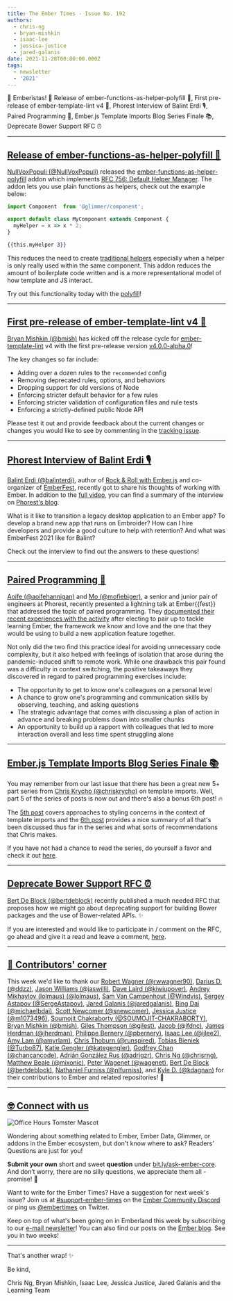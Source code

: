 ```yaml
---
title: The Ember Times - Issue No. 192
authors:
  - chris-ng
  - bryan-mishkin
  - isaac-lee
  - jessica-justice
  - jared-galanis
date: 2021-11-28T00:00:00.000Z
tags:
  - newsletter
  - '2021'
---
```


👋 Emberistas! 🐹
Release of ember-functions-as-helper-polyfill 🎉,
First pre-release of ember-template-lint v4 🧹,
Phorest Interview of Balint Erdi 🎙️,
Paired Programming 👭,
Ember.js Template Imports Blog Series Finale 📚,
Deprecate Bower Support RFC ⏰

---

## [Release of ember-functions-as-helper-polyfill 🎉](https://twitter.com/nullvoxpopuli/status/1460052313624784899)

[NullVoxPopuli (@NullVoxPopuli)](https://github.com/NullVoxPopuli) released the [ember-functions-as-helper-polyfill](https://github.com/NullVoxPopuli/ember-functions-as-helper-polyfill) addon which implements [RFC 756: Default Helper Manager](https://github.com/emberjs/rfcs/pull/756). The addon lets you use plain functions as helpers, check out the example below:

```javascript
import Component  from '@glimmer/component';

export default class MyComponent extends Component {
  myHelper = x => x * 2;
}
```

```handlebars
{{this.myHelper 3}}
```

This reduces the need to create [traditional helpers](https://guides.emberjs.com/release/components/helper-functions/) especially when a helper is only really used within the same component. This addon reduces the amount of boilerplate code written and is a more representational model of how template and JS interact.

Try out this functionality today with the [polyfill](https://github.com/NullVoxPopuli/ember-functions-as-helper-polyfill)!

---

## [First pre-release of ember-template-lint v4 🧹](https://github.com/ember-template-lint/ember-template-lint/releases/tag/v4.0.0-alpha.0)

[Bryan Mishkin (@bmish)](https://github.com/bmish) has kicked off the release cycle for [ember-template-lint](https://github.com/ember-template-lint/ember-template-lint) v4 with the first pre-release version [v4.0.0-alpha.0](https://github.com/ember-template-lint/ember-template-lint/releases/tag/v4.0.0-alpha.0)!

The key changes so far include:

* Adding over a dozen rules to the `recommended` config
* Removing deprecated rules, options, and behaviors
* Dropping support for old versions of Node
* Enforcing stricter default behavior for a few rules
* Enforcing stricter validation of configuration files and rule tests
* Enforcing a strictly-defined public Node API

Please test it out and provide feedback about the current changes or changes you would like to see by commenting in the [tracking issue](https://github.com/ember-template-lint/ember-template-lint/issues/1908).

---

## [Phorest Interview of Balint Erdi 🎙️](https://nothingventured.rocks/ember-phorest-with-balint-erdi-7e90126975ee)

[Balint Erdi (@balinterdi)](https://github.com/balinterdi), author of [Rock & Roll with Ember.js](https://balinterdi.com/rock-and-roll-with-emberjs/) and co-organizer of [EmberFest](https://emberfest.eu/), recently got to share his thoughts of working with Ember. In addition to the [full video](https://www.youtube.com/watch?v=BQ46w3PGw7s), you can find a summary of the interview on [Phorest's blog](https://nothingventured.rocks/ember-phorest-with-balint-erdi-7e90126975ee).

What is it like to transition a legacy desktop application to an Ember app? To develop a brand new app that runs on Embroider? How can I hire developers and provide a good culture to help with retention? And what was EmberFest 2021 like for Balint?

Check out the interview to find out the answers to these questions!

---

## [Paired Programming 👭](https://nothingventured.rocks/the-perfect-pair-8d72db3d8a8b)

[Aoife (@aoifehannigan)](https://github.com/aoifehannigan) and [Mo (@mofiebiger)](https://github.com/mofiebiger), a senior and junior pair of engineers at Phorest, recently presented a lightning talk at Ember{{fest}} that addressed the topic of paired programming. They [documented their recent experiences with the activity](https://nothingventured.rocks/the-perfect-pair-8d72db3d8a8b) after electing to pair up to tackle learning Ember, the framework we know and love and the one that they would be using to build a new application feature together.

Not only did the two find this practice ideal for avoiding unnecessary code complexity, but it also helped with feelings of isolation that arose during the pandemic-induced shift to remote work. While one drawback this pair found was a difficulty in context switching, the positive takeaways they discovered in regard to paired programming exercises include:

* The opportunity to get to know one's colleagues on a personal level
* A chance to grow one's programming and communication skills by observing, teaching, and asking questions
* The strategic advantage that comes with discussing a plan of action in advance and breaking problems down into smaller chunks
* An opportunity to build up a rapport with colleagues that led to more interaction overall and less time spent struggling alone

---

## [Ember.js Template Imports Blog Series Finale 📚](https://v5.chriskrycho.com/journal/ember-template-imports/)

You may remember from our last issue that there has been a great new 5+ part series from [Chris Krycho (@chriskrycho)](https://github.com/chriskrycho) on template imports. Well, part 5 of the series of posts is now out and there's also a bonus 6th post! 🔥

The [5th post](https://v5.chriskrycho.com/journal/ember-template-imports/part-5/) covers approaches to styling concerns in the context of template imports and the [6th post](https://v5.chriskrycho.com/journal/ember-template-imports/part-6/) provides a nice summary of all that's been discussed thus far in the series and what sorts of recommendations that Chris makes.

If you have not had a chance to read the series, do yourself a favor and check it out [here](https://v5.chriskrycho.com/journal/ember-template-imports/).

---

## [Deprecate Bower Support RFC ⏰](https://github.com/emberjs/rfcs/pull/772)

[Bert De Block (@bertdeblock)](https://github.com/bertdeblock) recently published a much needed RFC that proposes how we might go about deprecating support for building Bower packages and the use of Bower-related APIs. ✨

If you are interested and would like to participate in / comment on the RFC, go ahead and give it a read and leave a comment, [here](https://github.com/emberjs/rfcs/pull/772).

---

## [👏 Contributors' corner](https://guides.emberjs.com/release/contributing/repositories/)

<p>This week we'd like to thank our <a href="https://github.com/rwwagner90" rel="noopener noreferrer" target="_blank">Robert Wagner (@rwwagner90)</a>, <a href="https://github.com/ddzz" rel="noopener noreferrer" target="_blank">Darius D. (@ddzz)</a>, <a href="https://github.com/jaswilli" rel="noopener noreferrer" target="_blank">Jason Williams (@jaswilli)</a>, <a href="https://github.com/kiwiupover" rel="noopener noreferrer" target="_blank">Dave Laird (@kiwiupover)</a>, <a href="https://github.com/lolmaus" rel="noopener noreferrer" target="_blank">Andrey Mikhaylov (lolmaus) (@lolmaus)</a>, <a href="https://github.com/Windvis" rel="noopener noreferrer" target="_blank">Sam Van Campenhout (@Windvis)</a>, <a href="https://github.com/SergeAstapov" rel="noopener noreferrer" target="_blank">Sergey Astapov (@SergeAstapov)</a>, <a href="https://github.com/jaredgalanis" rel="noopener noreferrer" target="_blank">Jared Galanis (@jaredgalanis)</a>, <a href="https://github.com/michaelbdai" rel="noopener noreferrer" target="_blank">Bing Dai (@michaelbdai)</a>, <a href="https://github.com/snewcomer" rel="noopener noreferrer" target="_blank">Scott Newcomer (@snewcomer)</a>, <a href="https://github.com/m1073496" rel="noopener noreferrer" target="_blank">Jessica Justice (@m1073496)</a>, <a href="https://github.com/SOUMOJIT-CHAKRABORTY" rel="noopener noreferrer" target="_blank">Soumojit Chakraborty (@SOUMOJIT-CHAKRABORTY)</a>, <a href="https://github.com/bmish" rel="noopener noreferrer" target="_blank">Bryan Mishkin (@bmish)</a>, <a href="https://github.com/gilest" rel="noopener noreferrer" target="_blank">Giles Thompson (@gilest)</a>, <a href="https://github.com/jfdnc" rel="noopener noreferrer" target="_blank">Jacob (@jfdnc)</a>, <a href="https://github.com/jherdman" rel="noopener noreferrer" target="_blank">James Herdman (@jherdman)</a>, <a href="https://github.com/pbernery" rel="noopener noreferrer" target="_blank">Philippe Bernery (@pbernery)</a>, <a href="https://github.com/ijlee2" rel="noopener noreferrer" target="_blank">Isaac Lee (@ijlee2)</a>, <a href="https://github.com/amyrlam" rel="noopener noreferrer" target="_blank">Amy Lam (@amyrlam)</a>, <a href="https://github.com/runspired" rel="noopener noreferrer" target="_blank">Chris Thoburn (@runspired)</a>, <a href="https://github.com/Turbo87" rel="noopener noreferrer" target="_blank">Tobias Bieniek (@Turbo87)</a>, <a href="https://github.com/kategengler" rel="noopener noreferrer" target="_blank">Katie Gengler (@kategengler)</a>, <a href="https://github.com/chancancode" rel="noopener noreferrer" target="_blank">Godfrey Chan (@chancancode)</a>, <a href="https://github.com/adrigzr" rel="noopener noreferrer" target="_blank">Adrián González Rus (@adrigzr)</a>, <a href="https://github.com/chrisrng" rel="noopener noreferrer" target="_blank">Chris Ng (@chrisrng)</a>, <a href="https://github.com/mixonic" rel="noopener noreferrer" target="_blank">Matthew Beale (@mixonic)</a>, <a href="https://github.com/wagenet" rel="noopener noreferrer" target="_blank">Peter Wagenet (@wagenet)</a>, <a href="https://github.com/bertdeblock" rel="noopener noreferrer" target="_blank">Bert De Block (@bertdeblock)</a>, <a href="https://github.com/nlfurniss" rel="noopener noreferrer" target="_blank">Nathaniel Furniss (@nlfurniss)</a>, and <a href="https://github.com/kdagnan" rel="noopener noreferrer" target="_blank">Kyle D. (@kdagnan)</a> for their contributions to Ember and related repositories! 💖</p>

---

## [🤓 Connect with us](https://docs.google.com/forms/d/e/1FAIpQLScqu7Lw_9cIkRtAiXKitgkAo4xX_pV1pdCfMJgIr6Py1V-9Og/viewform)

<div class="blog-row">
  <img class="float-right small transparent padded" alt="Office Hours Tomster Mascot" title="Readers' Questions" src="/images/tomsters/officehours.png" />

  <p>Wondering about something related to Ember, Ember Data, Glimmer, or addons in the Ember ecosystem, but don't know where to ask? Readers’ Questions are just for you!</p>

  <p><strong>Submit your own</strong> short and sweet <strong>question</strong> under <a href="https://bit.ly/ask-ember-core" target="rq">bit.ly/ask-ember-core</a>. And don’t worry, there are no silly questions, we appreciate them all - promise! 🤞</p>

  <p>Want to write for the Ember Times? Have a suggestion for next week's issue? Join us at <a href="https://discordapp.com/channels/480462759797063690/485450546887786506">#support-ember-times</a> on the <a href="https://discord.gg/emberjs">Ember Community Discord</a> or ping us <a href="https://twitter.com/embertimes">@embertimes</a> on Twitter.</p>

  <p>Keep on top of what's been going on in Emberland this week by subscribing to our <a href="https://embertimes.substack.com/">e-mail newsletter</a>! You can also find our posts on the <a href="https://blog.emberjs.com/tag/newsletter">Ember blog</a>. See you in two weeks!</p>
</div>

---

That's another wrap! ✨

Be kind,

Chris Ng, Bryan Mishkin, Isaac Lee, Jessica Justice, Jared Galanis and the Learning Team
